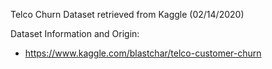 Telco Churn Dataset retrieved from Kaggle (02/14/2020)

Dataset Information and Origin:

- https://www.kaggle.com/blastchar/telco-customer-churn
